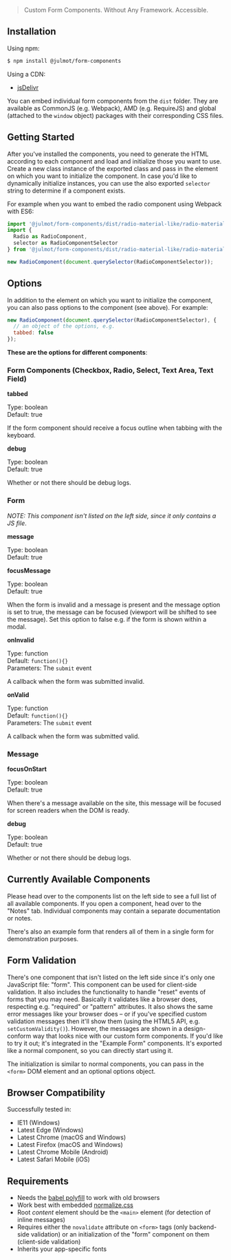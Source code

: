 > Custom Form Components. Without Any Framework. Accessible.

## Installation

Using npm:

```bash
$ npm install @julmot/form-components
```

Using a CDN:

- [jsDelivr](https://www.jsdelivr.com/package/npm/@julmot/form-components?path=dist)

You can embed individual form components from the `dist` folder. They are available as CommonJS (e.g. Webpack), AMD (e.g. RequireJS) and global (attached to the `window` object) packages with their corresponding CSS files.

## Getting Started

After you've installed the components, you need to generate the HTML according to each component and load and initialize those you want to use. Create a new class instance of the exported class and pass in the element on which you want to initialize the component. In case you'd like to dynamically initialize instances, you can use the also exported `selector` string to determine if a component exists.

For example when you want to embed the radio component using Webpack with ES6:

```js
import '@julmot/form-components/dist/radio-material-like/radio-material-like.css';
import {
  Radio as RadioComponent,
  selector as RadioComponentSelector
} from '@julmot/form-components/dist/radio-material-like/radio-material-like';

new RadioComponent(document.querySelector(RadioComponentSelector));
```

## Options

In addition to the element on which you want to initialize the component, you can also pass options to the component (see above). For example:

```js
new RadioComponent(document.querySelector(RadioComponentSelector), {
  // an object of the options, e.g.
  tabbed: false
});
```

**These are the options for different components**:

### Form Components (Checkbox, Radio, Select, Text Area, Text Field)

**tabbed**

Type: boolean  
Default: true

If the form component should receive a focus outline when tabbing with the keyboard.

**debug**

Type: boolean  
Default: true

Whether or not there should be debug logs.

### Form

_NOTE: This component isn't listed on the left side, since it only contains a JS file_.

**message**

Type: boolean  
Default: true

**focusMessage**

Type: boolean  
Default: true

When the form is invalid and a message is present and the message option is set to true, the message can be focused (viewport will be shifted to see the message). Set this option to false e.g. if the form is shown within a modal.

**onInvalid**

Type: function  
Default: `function(){}`  
Parameters: The `submit` event

A callback when the form was submitted invalid.

**onValid**

Type: function  
Default: `function(){}`  
Parameters: The `submit` event

A callback when the form was submitted valid.

### Message

**focusOnStart**

Type: boolean  
Default: true

When there's a message available on the site, this message will be focused for screen readers when the DOM is ready.

**debug**

Type: boolean  
Default: true

Whether or not there should be debug logs.

## Currently Available Components

Please head over to the components list on the left side to see a full list of all available components. If you open a component, head over to the "Notes" tab. Individual components may contain a separate documentation or notes.

There's also an example form that renders all of them in a single form for demonstration purposes.

## Form Validation

There's one component that isn't listed on the left side since it's only one JavaScript file: "form". This component can be used for client-side validation. It also includes the functionality to handle "reset" events of forms that you may need. Basically it validates like a browser does, respecting e.g. "required" or "pattern" attributes. It also shows the same error messages like your browser does – or if you've specified custom validation messages then it'll show them (using the HTML5 API, e.g. `setCustomValidity()`). However, the messages are shown in a design-conform way that looks nice with our custom form components. If you'd like to try it out; it's integrated in the "Example Form" components. It's exported like a normal component, so you can directly start using it.

The initialization is similar to normal components, you can pass in the `<form>` DOM element and an optional options object.

## Browser Compatibility

Successfully tested in:

- IE11 (Windows)
- Latest Edge (Windows)
- Latest Chrome (macOS and Windows)
- Latest Firefox (macOS and Windows)
- Latest Chrome Mobile (Android)
- Latest Safari Mobile (iOS)

## Requirements

- Needs the [babel polyfill](https://babeljs.io/docs/usage/polyfill/) to work with old browsers
- Work best with embedded [normalize.css](https://github.com/necolas/normalize.css)
- Root _content_ element should be the `<main>` element (for detection of inline messages)
- Requires either the `novalidate` attribute on `<form>` tags (only backend-side validation) or an initialization of the "form" component on them (client-side validation)
- Inherits your app-specific fonts
